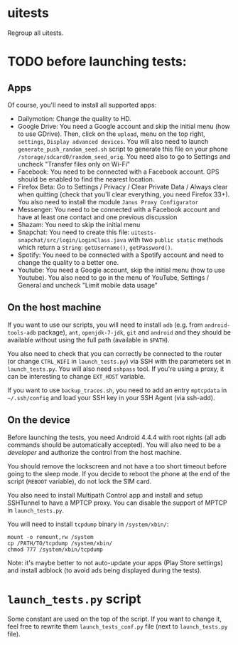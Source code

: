 uitests
=======

Regroup all uitests.

TODO before launching tests:
============================

Apps
----

Of course, you'll need to install all supported apps:

* Dailymotion: Change the quality to HD.
* Google Drive: You need a Google account and skip the initial menu (how to use GDrive). Then, click on the `upload`, menu on the top right, `settings`, `Display advanced devices`. You will also need to launch `generate_push_random_seed.sh` script to generate this file on your phone `/storage/sdcard0/random_seed_orig`. You need also to go to Settings and uncheck "Transfer files only on Wi-Fi"
* Facebook: You need to be connected with a Facebook account. GPS should be enabled to find the nearest location.
* Firefox Beta: Go to Settings / Privacy / Clear Private Data / Always clear when quitting (check that you'll clear everything, you need Firefox 33+). You also need to install the module `Janus Proxy Configurator`
* Messenger: You need to be connected with a Facebook account and have at least one contact and one previous discussion
* Shazam: You need to skip the initial menu
* Snapchat: You need to create this file: `uitests-snapchat/src/login/LoginClass.java` with two `public static` methods which return a `String`: `getUsername()`, `getPassword()`.
* Spotify: You need to be connected with a Spotify account and need to change the quality to a better one.
* Youtube: You need a Google account, skip the initial menu (how to use Youtube). You also need to go in the menu of YouTube, Settings / General and uncheck "Limit mobile data usage"


On the host machine
-------------------

If you want to use our scripts, you will need to install `adb` (e.g. from `android-tools-adb` package), `ant`, `openjdk-7-jdk`, `git` and `android` and they should be available without using the full path (available in `$PATH`).

You also need to check that you can correctly be connected to the router (or change `CTRL_WIFI` in `launch_tests.py`) via SSH with the parameters set in `launch_tests.py`. You will also need `sshpass` tool. If you're using a proxy, it can be interesting to change `EXT_HOST` variable.

If you want to use `backup_traces.sh`, you need to add an entry `mptcpdata` in `~/.ssh/config` and load your SSH key in your SSH Agent (via ssh-add).


On the device
-------------

Before launching the tests, you need Android 4.4.4 with root rights (all adb commands should be automatically accepted).
You will also need to be a _developer_ and authorize the control from the host machine.

You should remove the lockscreen and not have a too short timeout before going to the sleep mode. If you decide to reboot the phone at the end of the script (`REBOOT` variable), do not lock the SIM card.

You also need to install Multipath Control app and install and setup SSHTunnel to have a MPTCP proxy. You can disable the support of MPTCP in `launch_tests.py`.

You will need to install `tcpdump` binary in `/system/xbin/`:

    mount -o remount,rw /system
    cp /PATH/TO/tcpdump /system/xbin/
    chmod 777 /system/xbin/tcpdump

Note: it's maybe better to not auto-update your apps (Play Store settings) and install adblock (to avoid ads being displayed during the tests).


`launch_tests.py` script
========================

Some constant are used on the top of the script. If you want to change it, feel free to rewrite them `launch_tests_conf.py` file (next to `launch_tests.py` file).
